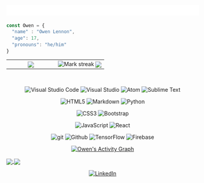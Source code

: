 




<!-- ![](text.svg) -->
<p align="center">
  <img src="https://github.com/ojlennon/ojlennon/blob/main/text.svg"/>
<p/>

``` javascript
const Owen = {
  "name" : "Owen Lennon",
  "age": 17,
  "pronouns": "he/him"
}
```
<!-- ![ojlennon's github stats](https://github-readme-stats.vercel.app/api?username=ojlennon&show_icons=true&hide_border=true&theme=dark) -->
<!-- ![Top Langs](https://github-readme-stats.vercel.app/api/top-langs/?username=ojlennon&layout=compact&theme=dark&hide_border=true) -->
<table border="0">
<tr border="0">
<td width="50%" align="center">
<img  align="center"  src="https://github-readme-stats.anuraghazra1.vercel.app/api/top-langs/?username=ojlennon&theme=tokyonight&hide_border=true&no-bg=true&no-frame=true&langs_count=10"/>
</td>
<td width="50%" align="center">
<img  title="🔥 Get streak stats for your profile at git.io/streak-stats" alt="Mark streak" src="https://github-readme-streak-stats.herokuapp.com/?user=ojlennon&theme=tokyonight&hide_border=true" />
<img  align="center"  src="https://github-readme-stats.anuraghazra1.vercel.app/api?username=ojlennon&show_icons=true&include_all_commits=true&theme=tokyonight&hide_border=true&no-bg=true&no-frame=true" />
</td>
</tr>
</table>


<br>                     
<p  align="center">
<img  alt="Visual Studio Code"  src="https://img.shields.io/badge/Visual Studio Code-0078d7.svg?style=for-the-badge&logo=visual-studio-code&logoColor=white"/>
<img  alt="Visual Studio"  src="https://img.shields.io/badge/Visual Studio-5C2D91.svg?style=for-the-badge&logo=visual-studio&logoColor=white"/>
<img  alt="Atom"  src="https://img.shields.io/badge/Atom-%2366595C.svg?style=for-the-badge&logo=atom&logoColor=white"/>
<img  alt="Sublime Text"  src="https://img.shields.io/badge/sublime_text-%23575757.svg?style=for-the-badge&logo=sublime-text&logoColor=important"/>
</p>
<p  align="center">
<img  alt="HTML5"  src="https://img.shields.io/badge/html5-%23E34F26.svg?style=for-the-badge&logo=html5&logoColor=white"/>
<img  alt="Markdown"  src="https://img.shields.io/badge/markdown-%23000000.svg?style=for-the-badge&logo=markdown&logoColor=white"/>
<img  alt="Python"  src="https://img.shields.io/badge/python-%2314354C.svg?style=for-the-badge&logo=python&logoColor=white"/>
</p>
<p  align="center">
<img  alt="CSS3"  src="https://img.shields.io/badge/css3-%231572B6.svg?style=for-the-badge&logo=css3&logoColor=white"/>
<img  alt="Bootstrap"  src="https://img.shields.io/badge/bootstrap-%23563D7C.svg?style=for-the-badge&logo=bootstrap&logoColor=white"/>
</p>
<p  align="center">
<img  alt="JavaScript"  src="https://img.shields.io/badge/javascript-%23323330.svg?style=for-the-badge&logo=javascript&logoColor=%23F7DF1E"/>
<img  alt="React"  src="https://img.shields.io/badge/react-%2320232a.svg?style=for-the-badge&logo=react&logoColor=%2361DAFB"/>
</p>
<p  align="center">
<img  alt="git"  src="https://img.shields.io/badge/GIT-%23E34F26.svg?style=for-the-badge&logo=git&logoColor=white"/>
<img  alt="Github"  src="https://img.shields.io/badge/github-%23000000.svg?style=for-the-badge&logo=github&logoColor=white"/>
<img  alt="TensorFlow"  src="https://img.shields.io/badge/Tensor Flow-%23FF6F00.svg?style=for-the-badge&logo=TensorFlow&logoColor=white" />
<img  alt="Firebase"  src="https://img.shields.io/badge/firebase-%23039BE5.svg?style=for-the-badge&logo=firebase"/>
</p>


<p  align="center">
<a  href="https://github.com/ojlennon/github-readme-activity-graph"><img  alt="Owen's Activity Graph"  src="https://activity-graph.herokuapp.com/graph?username=ojlennon&bg_color=0D1117&color=5BCDEC&line=8F00FF&point=FFFFFF&hide_border=true&no-bg=true&no-frame=true" /></a>
</p>


<p  align="left">
<a href="https://github.com/ojlennon/chatapp">
  <img align="center" src="https://github-readme-stats.vercel.app/api/pin/?username=ojlennon&repo=chatapp&theme=tokyonight&hide_border=true&no-bg=true&no-frame=true" />
</a>
  <a href="https://github.com/CCHS4550/CompetitionRobot2022">
  <img align="center" src="https://github-readme-stats.vercel.app/api/pin/?username=CCHS4550&repo=CompetitionRobot2022&theme=tokyonight&hide_border=true&no-bg=true&no-frame=true" />
</a>
</p>

<p  align="center">
<a  href="https://www.linkedin.com/in/owen-lennon-185824185/"><img  alt="LinkedIn"  src="https://img.shields.io/badge/linkedin-%230077B5.svg?style=for-the-badge&logo=linkedin&logoColor=white"/></a>
 <p/>

                                              

